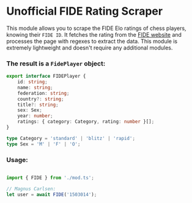 
# Unofficial FIDE Rating Scraper

This module allows you to scrape the FIDE Elo ratings of chess players,
knowing their `FIDE ID`.
It fetches the rating from the [FIDE website](https://ratings.fide.com/)
and processes the page with regexes to extract the data.
This module is extremely lightweight and doesn't require any additional modules.

### The result is a `FidePlayer` object:

```ts
export interface FIDEPlayer {
	id: string;
	name: string;
	federation: string;
	country?: string;
	title?: string;
	sex: Sex;
	year: number;
	ratings: { category: Category, rating: number }[];
}

type Category = 'standard' | 'blitz' | 'rapid';
type Sex = 'M' | 'F' | 'O';
```

### Usage:

```ts

import { FIDE } from './mod.ts';

// Magnus Carlsen:
let user = await FIDE('1503014');

```
